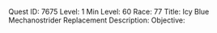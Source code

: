 Quest ID: 7675
Level: 1
Min Level: 60
Race: 77
Title: Icy Blue Mechanostrider Replacement
Description: 
Objective: 
